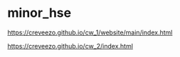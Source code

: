 # minor_hse
https://creveezo.github.io/cw_1/website/main/index.html


https://creveezo.github.io/cw_2/index.html
